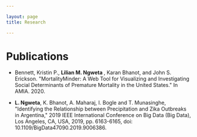 ```yaml
---

layout: page
title: Research

---
```

# Publications

* Bennett, Kristin P., <b>Lilian M. Ngweta </b>, Karan Bhanot, and John S. Erickson. "MortalityMinder: A Web Tool for Visualizing and Investigating Social Determinants of Premature Mortality in the United States." In AMIA. 2020.

* <b>L. Ngweta</b>, K. Bhanot, A. Maharaj, I. Bogle and T. Munasinghe, "Identifying the Relationship between Precipitation and Zika Outbreaks in Argentina," 2019 IEEE International Conference on Big Data (Big Data), Los Angeles, CA, USA, 2019, pp. 6163-6165, doi: 10.1109/BigData47090.2019.9006386.